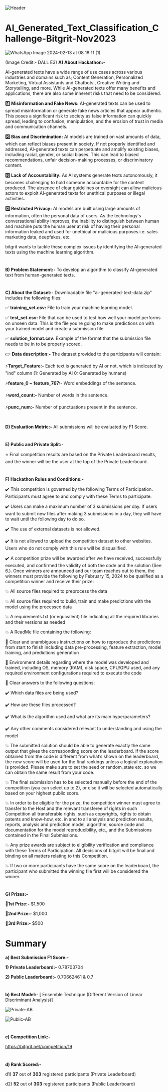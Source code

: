 ![Header](https://github.com/aniiketbarphe/AI_Generated_Text_Classification_Challenge-Bitgrit-Nov2023/assets/84449238/df430bc0-4f9b-49eb-b116-07813037b2ff)

# AI_Generated_Text_Classification_Challenge-Bitgrit-Nov2023

![WhatsApp Image 2024-02-13 at 08 18 11 (1)](https://github.com/aniiketbarphe/AI_Generated_Text_Classification_Challenge-Bitgrit-Nov2023/assets/84449238/70796505-236d-41ec-8ced-7187e1dfe6c6)

(Image Credit:- DALL E3)
**A) About Hackathon:-**

AI-generated texts have a wide range of use cases across various industries and domains such as; Content Generation, Personalized Marketing, Virtual Assistants and Chatbots:, Creative Writing and Storytelling, and more. While AI-generated texts offer many benefits and applications, there are also some inherent risks that need to be considered.

**1️⃣ Misinformation and Fake News:** AI-generated texts can be used to spread misinformation or generate fake news articles that appear authentic. This poses a significant risk to society as false information can quickly spread, leading to confusion, manipulation, and the erosion of trust in media and communication channels.

**2️⃣ Bias and Discrimination:** AI models are trained on vast amounts of data, which can reflect biases present in society. If not properly identified and addressed, AI-generated texts can perpetuate and amplify existing biases, including racial, gender, or social biases. This can lead to biased recommendations, unfair decision-making processes, or discriminatory content.

**3️⃣ Lack of Accountability:** As AI systems generate texts autonomously, it becomes challenging to hold someone accountable for the content produced. The absence of clear guidelines or oversight can allow malicious actors to exploit AI-generated texts for unethical purposes or illegal activities.

**4️⃣ Restricted Privacy:** AI models are built using large amounts of information, often the personal data of users. As the technology's conversational ability improves, the inability to distinguish between human and machine puts the human user at risk of having their personal information leaked and used for unethical or malicious purposes i.e. sales marketing data, deepfakes, etc.

bitgrit wants to tackle these complex issues by identifying the AI-generated texts using the machine learning algorithm. 
#
**B) Problem Statement:-** To develop an algorithm to classify AI-generated text from human-generated texts.
#
**C) About the Dataset:-** Downloadable file "ai-generated-text-data.zip" includes the following files:

✅ **training_set.csv:** File to train your machine learning model.

✅ **test_set.csv:** File that can be used to test how well your model performs on unseen data. This is the file you're going to make predictions on with your trained model and create a submission file.

✅ **solution_format.csv:** Example of the format that the submission file needs to be in to be properly scored.

👉 **Data description:-** The dataset provided to the participants will contain:

⚡**Target_Feature:-** Each text is generated by AI or not, which is indicated by "ind" column (1: Generated by AI 0: Generated by humans)

⚡**feature_0 ~ feature_767:-** Word embeddings of the sentence.

⚡**word_count:-** Number of words in the sentence.

⚡**punc_num:-** Number of punctuations present in the sentence.

#
**D) Evaluation Metric:-** All submissions will be evaluated by F1 Score.
#
**E) Public and Private Split:-**

⭐ Final competition results are based on the Private Leaderboard results, and the winner will be the user at the top of the Private Leaderboard.
#
**F) Hackathon Rules and Conditions:-**

✔️ This competition is governed by the following Terms of Participation. Participants must agree to and comply with these Terms to participate.

✔️ Users can make a maximum number of 3 submissions per day. If users want to submit new files after making 3 submissions in a day, they will have to wait until the following day to do so. 

✔️ The use of external datasets is not allowed.

✔️ It is not allowed to upload the competition dataset to other websites. Users who do not comply with this rule will be disqualified.

✔️ A competition prize will be awarded after we have received, successfully executed, and confirmed the validity of both the code and the solution (See 6.). Once winners are announced and our team reaches out to them, the winners must provide the following by February 15, 2024 to be qualified as a competition winner and receive their prize:

💥 All source files required to preprocess the data

💥 All source files required to build, train and make predictions with the model using the processed data

💥 A requirements.txt (or equivalent) file indicating all the required libraries and their versions as needed

💥 A ReadMe file containing the following:

🔖 Clear and unambiguous instructions on how to reproduce the predictions from start to finish including data pre-processing, feature extraction, model training, and predictions generation

🔖 Environment details regarding where the model was developed and trained, including OS, memory (RAM), disk space, CPU/GPU used, and any required environment configurations required to execute the code

🔖 Clear answers to the following questions:

✔️ Which data files are being used?

✔️ How are these files processed?

✔️ What is the algorithm used and what are its main hyperparameters?

✔️ Any other comments considered relevant to understanding and using the model

💥 The submitted solution should be able to generate exactly the same output that gives the corresponding score on the leaderboard. If the score obtained from the code is different from what’s shown on the leaderboard, the new score will be used for the final rankings unless a logical explanation is provided. Please make sure to set the seed or random_state etc. so we can obtain the same result from your code.

💥 The final submission has to be selected manually before the end of the competition (you can select up to 2), or else it will be selected automatically based on your highest public score.

💥 In order to be eligible for the prize, the competition winner must agree to transfer to the Host and the relevant transferee of rights in such Competition all transferable rights, such as copyrights, rights to obtain patents and know-how, etc. in and to all analysis and prediction results, reports, analysis and prediction model, algorithm, source code and documentation for the model reproducibility, etc., and the Submissions contained in the Final Submissions.

💥 Any prize awards are subject to eligibility verification and compliance with these Terms of Participation. All decisions of bitgrit will be final and binding on all matters relating to this Competition.

💥 If two or more participants have the same score on the leaderboard, the participant who submitted the winning file first will be considered the winner.
#
**G) Prizes:-**

🏅**1st Prize:-** $1,500
 
🏅**2nd Prize:-** $1,000
 
🏅**3rd Prize:-** $500
#
# Summary

**a) Best Submission F1 Score:-**

**1) Private Leaderboard:-** 0.78703704

**2) Public Leaderboard:-** 0.70662461 & 0.7
#
**b) Best Model:-** [ Ensemble Technique (Different Version of Linear Discriminant Analysis)]

![Private-AB](https://github.com/aniiketbarphe/AI_Generated_Text_Classification_Challenge-Bitgrit-Nov2023/assets/84449238/52afd075-7ff1-4682-ab6a-e7a066aacdad)

![Public-AB](https://github.com/aniiketbarphe/AI_Generated_Text_Classification_Challenge-Bitgrit-Nov2023/assets/84449238/d9411613-91ec-4166-a68d-d8c18d1e4cfb)

#
**c) Competition Link:-**

https://bitgrit.net/competition/19
#
**d) Rank Scored:-**

d1) **37** out of **303** registered participants (Private Leaderboard)

d2) **52** out of **303** registered participants (Public Leaderboard)
